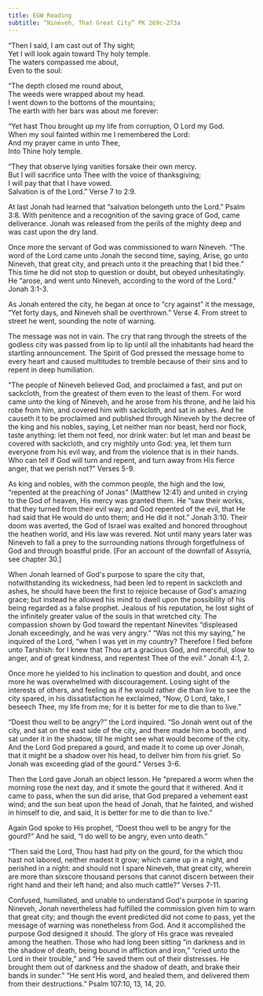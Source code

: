 ```yaml
---
title: EGW Reading
subtitle: “Nineveh, That Great City” PK 269c-273a
---
```


“Then I said, I am cast out of Thy sight;\
Yet I will look again toward Thy holy temple.\
The waters compassed me about,\
Even to the soul:

“The depth closed me round about,\
The weeds were wrapped about my head.\
I went down to the bottoms of the mountains;\
The earth with her bars was about me forever:

“Yet hast Thou brought up my life from corruption, O Lord my God.\
When my soul fainted within me I remembered the Lord:\
And my prayer came in unto Thee,\
Into Thine holy temple.

“They that observe lying vanities forsake their own mercy.\
But I will sacrifice unto Thee with the voice of thanksgiving;\
I will pay that that I have vowed.\
Salvation is of the Lord.” Verse 7 to 2:9.

At last Jonah had learned that “salvation belongeth unto the Lord.” Psalm 3:8. With penitence and a recognition of the saving grace of God, came deliverance. Jonah was released from the perils of the mighty deep and was cast upon the dry land.

Once more the servant of God was commissioned to warn Nineveh. “The word of the Lord came unto Jonah the second time, saying, Arise, go unto Nineveh, that great city, and preach unto it the preaching that I bid thee.” This time he did not stop to question or doubt, but obeyed unhesitatingly. He “arose, and went unto Nineveh, according to the word of the Lord.” Jonah 3:1-3.

As Jonah entered the city, he began at once to “cry against” it the message, “Yet forty days, and Nineveh shall be overthrown.” Verse 4. From street to street he went, sounding the note of warning.

The message was not in vain. The cry that rang through the streets of the godless city was passed from lip to lip until all the inhabitants had heard the startling announcement. The Spirit of God pressed the message home to every heart and caused multitudes to tremble because of their sins and to repent in deep humiliation.

“The people of Nineveh believed God, and proclaimed a fast, and put on sackcloth, from the greatest of them even to the least of them. For word came unto the king of Nineveh, and he arose from his throne, and he laid his robe from him, and covered him with sackcloth, and sat in ashes. And he causeth it to be proclaimed and published through Nineveh by the decree of the king and his nobles, saying, Let neither man nor beast, herd nor flock, taste anything: let them not feed, nor drink water: but let man and beast be covered with sackcloth, and cry mightily unto God: yea, let them turn everyone from his evil way, and from the violence that is in their hands. Who can tell if God will turn and repent, and turn away from His fierce anger, that we perish not?” Verses 5-9.

As king and nobles, with the common people, the high and the low, “repented at the preaching of Jonas” (Matthew 12:41) and united in crying to the God of heaven, His mercy was granted them. He “saw their works, that they turned from their evil way; and God repented of the evil, that He had said that He would do unto them; and He did it not.” Jonah 3:10. Their doom was averted, the God of Israel was exalted and honored throughout the heathen world, and His law was revered. Not until many years later was Nineveh to fall a prey to the surrounding nations through forgetfulness of God and through boastful pride. \[For an account of the downfall of Assyria, see chapter 30.\]

When Jonah learned of God's purpose to spare the city that, notwithstanding its wickedness, had been led to repent in sackcloth and ashes, he should have been the first to rejoice because of God's amazing grace; but instead he allowed his mind to dwell upon the possibility of his being regarded as a false prophet. Jealous of his reputation, he lost sight of the infinitely greater value of the souls in that wretched city. The compassion shown by God toward the repentant Ninevites “displeased Jonah exceedingly, and he was very angry.” “Was not this my saying,” he inquired of the Lord, “when I was yet in my country? Therefore I fled before unto Tarshish: for I knew that Thou art a gracious God, and merciful, slow to anger, and of great kindness, and repentest Thee of the evil.” Jonah 4:1, 2.

Once more he yielded to his inclination to question and doubt, and once more he was overwhelmed with discouragement. Losing sight of the interests of others, and feeling as if he would rather die than live to see the city spared, in his dissatisfaction he exclaimed, “Now, O Lord, take, I beseech Thee, my life from me; for it is better for me to die than to live.”

“Doest thou well to be angry?” the Lord inquired. “So Jonah went out of the city, and sat on the east side of the city, and there made him a booth, and sat under it in the shadow, till he might see what would become of the city. And the Lord God prepared a gourd, and made it to come up over Jonah, that it might be a shadow over his head, to deliver him from his grief. So Jonah was exceeding glad of the gourd.” Verses 3-6.

Then the Lord gave Jonah an object lesson. He “prepared a worm when the morning rose the next day, and it smote the gourd that it withered. And it came to pass, when the sun did arise, that God prepared a vehement east wind; and the sun beat upon the head of Jonah, that he fainted, and wished in himself to die, and said, It is better for me to die than to live.”

Again God spoke to His prophet, “Doest thou well to be angry for the gourd?” And he said, “I do well to be angry, even unto death.”

“Then said the Lord, Thou hast had pity on the gourd, for the which thou hast not labored, neither madest it grow; which came up in a night, and perished in a night: and should not I spare Nineveh, that great city, wherein are more than sixscore thousand persons that cannot discern between their right hand and their left hand; and also much cattle?” Verses 7-11.

Confused, humiliated, and unable to understand God's purpose in sparing Nineveh, Jonah nevertheless had fulfilled the commission given him to warn that great city; and though the event predicted did not come to pass, yet the message of warning was nonetheless from God. And it accomplished the purpose God designed it should. The glory of His grace was revealed among the heathen. Those who had long been sitting “in darkness and in the shadow of death, being bound in affliction and iron,” “cried unto the Lord in their trouble,” and “He saved them out of their distresses. He brought them out of darkness and the shadow of death, and brake their bands in sunder.” “He sent His word, and healed them, and delivered them from their destructions.” Psalm 107:10, 13, 14, 20.